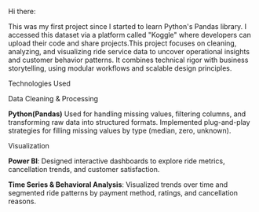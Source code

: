 Hi there:

This was my first project since I started to learn Python's Pandas library. I accessed this dataset via a platform called "Koggle" where developers can upload their code and share projects.This project focuses on cleaning, analyzing, and visualizing ride service data to uncover operational insights and customer behavior patterns. It combines technical rigor with business storytelling, using modular workflows and scalable design principles.


Technologies Used

Data Cleaning & Processing

**Python(Pandas)** Used for handling missing values, filtering columns, and transforming raw data into structured formats. Implemented plug-and-play strategies for filling missing values by type (median, zero, unknown).


Visualization

**Power BI**: Designed interactive dashboards to explore ride metrics, cancellation trends, and customer satisfaction.

**Time Series & Behavioral Analysis**: Visualized trends over time and segmented ride patterns by payment method, ratings, and cancellation reasons.


